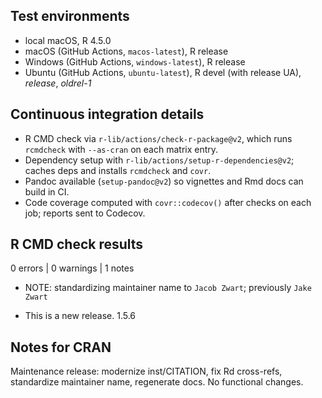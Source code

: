 ## Test environments
- local macOS, R 4.5.0
- macOS (GitHub Actions, `macos-latest`), R release
- Windows (GitHub Actions, `windows-latest`), R release
- Ubuntu (GitHub Actions, `ubuntu-latest`), R devel (with release UA), _release_, _oldrel-1_

## Continuous integration details
- R CMD check via `r-lib/actions/check-r-package@v2`, which runs `rcmdcheck` with `--as-cran` on each matrix entry.
- Dependency setup with `r-lib/actions/setup-r-dependencies@v2`; caches deps and installs `rcmdcheck` and `covr`.
- Pandoc available (`setup-pandoc@v2`) so vignettes and Rmd docs can build in CI.
- Code coverage computed with `covr::codecov()` after checks on each job; reports sent to Codecov.

## R CMD check results
0 errors | 0 warnings | 1 notes
- NOTE: standardizing maintainer name to `Jacob Zwart`; previously `Jake Zwart`

* This is a new release. 1.5.6 

## Notes for CRAN
Maintenance release: modernize inst/CITATION, fix Rd cross-refs, standardize maintainer name, regenerate docs. No functional changes.

